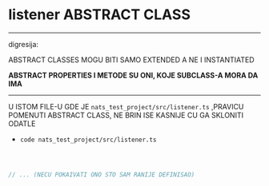 # listener ABSTRACT CLASS

***

digresija:

ABSTRACT CLASSES MOGU BITI SAMO EXTENDED A NE I INSTANTIATED

**ABSTRACT PROPERTIES I METODE SU ONI, KOJE SUBCLASS-A MORA DA IMA** 

***

U ISTOM FILE-U GDE JE `nats_test_project/src/listener.ts` ,PRAVICU POMENUTI ABSTRACT CLASS, NE BRIN ISE KASNIJE CU GA SKLONITI ODATLE

- `code nats_test_project/src/listener.ts`

```ts



// ... (NECU POKAIVATI ONO STO SAM RANIJE DEFINISAO)








```
